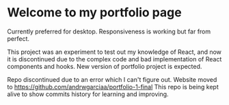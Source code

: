 # Welcome to my portfolio page

Currently preferred for desktop.
Responsiveness is working but far from perfect.

This project was an experiment to test out my knowledge of React, and now it is discontinued due to the complex code and bad implementation of React components and hooks.
New version of portfolio project is expected.

Repo discontinued due to an error which I can't figure out. Website moved to https://github.com/andrwgarciaa/portfolio-1-final
This repo is being kept alive to show commits history for learning and improving.
